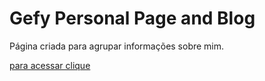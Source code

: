 # Gefy Personal Page and Blog

Página criada para agrupar informações sobre mim.

[para acessar clique](https://gefymarcos.github.io)

